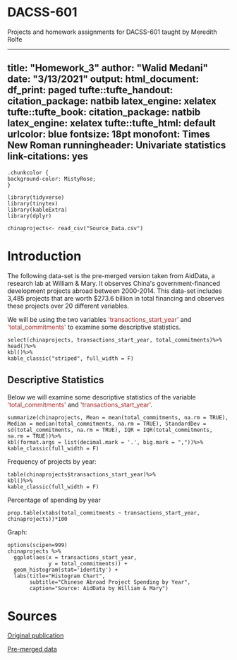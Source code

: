 # DACSS-601
Projects and homework assignments for DACSS-601 taught by Meredith Rolfe

---
title: "Homework_3"
author: "Walid Medani"
date: "3/13/2021"
output:
  html_document:
    df_print: paged
  tufte::tufte_handout:
    citation_package: natbib
    latex_engine: xelatex
  tufte::tufte_book:
    citation_package: natbib
    latex_engine: xelatex
  tufte::tufte_html: default
urlcolor: blue
fontsize: 18pt
monofont: Times New Roman
runningheader: Univariate statistics
link-citations: yes
---

```{css}
.chunkcolor {
background-color: MistyRose;
}
```

```{r warning=TRUE, include=FALSE}
library(tidyverse)
library(tinytex)
library(kableExtra)
library(dplyr)
```

```{r read file, class.source="chunkcolor", include=FALSE}
chinaprojects<- read_csv("Source_Data.csv")
```

# Introduction


The following data-set is the pre-merged version taken from AidData, a research lab at William & Mary. It observes China's government-financed development projects abroad between 2000-2014. This data-set includes 3,485 projects that are worth $273.6 billion in total financing and observes these projects over 20 different variables. 

We will be using the two variables <h style="color:brown">'transactions_start_year'</h> and <h style="color:brown">'total_commitments'</h> to examine some descriptive statistics.

```{r variables, class.source="chunkcolor"}
select(chinaprojects, transactions_start_year, total_commitments)%>%
head()%>%
kbl()%>%
kable_classic("striped", full_width = F)
```


## Descriptive Statistics
Below we will examine some descriptive statistics of the variable <h style="color:brown">'total_commitments'</h> and <h style="color:brown">'transactions_start_year'</h>.


```{r stats of total commitments, class.source="chunkcolor"}
summarize(chinaprojects, Mean = mean(total_commitments, na.rm = TRUE), Median = median(total_commitments, na.rm = TRUE), StandardDev = sd(total_commitments, na.rm = TRUE), IQR = IQR(total_commitments, na.rm = TRUE))%>%
kbl(format.args = list(decimal.mark = '.', big.mark = ","))%>%
kable_classic(full_width = F)
```
Frequency of projects by year:
```{r frequency of projects, class.source="chunkcolor"}
table(chinaprojects$transactions_start_year)%>%
kbl()%>%
kable_classic(full_width = F)
```
Percentage of spending by year
```{r percentages, class.source="chunkcolor"}
prop.table(xtabs(total_commitments ~ transactions_start_year, chinaprojects))*100
```

Graph:
```{r graphsfsfsa, class.source="chunkcolor"}
options(scipen=999)
chinaprojects %>%
  ggplot(aes(x = transactions_start_year,
             y = total_commitments)) + 
  geom_histogram(stat='identity') +
  labs(title="Histogram Chart", 
       subtitle="Chinese Abroad Project Spending by Year", 
       caption="Source: AidData by William & Mary")
```

# Sources

[Original publication](https://www.aiddata.org/data/chinas-public-diplomacy-dashboard-dataset-version-1-0)

[Pre-merged data](https://www.aiddata.org/data/geocoded-chinese-global-official-finance-dataset)
